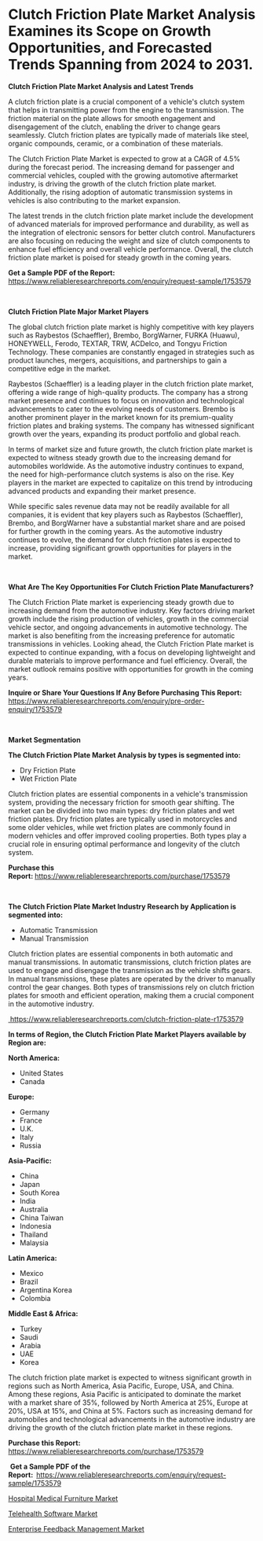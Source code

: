 <p><h1>Clutch Friction Plate Market Analysis Examines its Scope on Growth Opportunities, and Forecasted Trends Spanning from 2024 to 2031.</h1></p><p><strong>Clutch Friction Plate Market Analysis and Latest Trends</strong></p>
<p><p>A clutch friction plate is a crucial component of a vehicle's clutch system that helps in transmitting power from the engine to the transmission. The friction material on the plate allows for smooth engagement and disengagement of the clutch, enabling the driver to change gears seamlessly. Clutch friction plates are typically made of materials like steel, organic compounds, ceramic, or a combination of these materials.</p><p>The Clutch Friction Plate Market is expected to grow at a CAGR of 4.5% during the forecast period. The increasing demand for passenger and commercial vehicles, coupled with the growing automotive aftermarket industry, is driving the growth of the clutch friction plate market. Additionally, the rising adoption of automatic transmission systems in vehicles is also contributing to the market expansion.</p><p>The latest trends in the clutch friction plate market include the development of advanced materials for improved performance and durability, as well as the integration of electronic sensors for better clutch control. Manufacturers are also focusing on reducing the weight and size of clutch components to enhance fuel efficiency and overall vehicle performance. Overall, the clutch friction plate market is poised for steady growth in the coming years.</p></p>
<p><strong>Get a Sample PDF of the Report:&nbsp;</strong> <a href="https://www.reliableresearchreports.com/enquiry/request-sample/1753579">https://www.reliableresearchreports.com/enquiry/request-sample/1753579</a></p>
<p>&nbsp;</p>
<p><strong>Clutch Friction Plate Major Market Players</strong></p>
<p><p>The global clutch friction plate market is highly competitive with key players such as Raybestos (Schaeffler), Brembo, BorgWarner, FURKA (Huawu), HONEYWELL, Ferodo, TEXTAR, TRW, ACDelco, and Tongyu Friction Technology. These companies are constantly engaged in strategies such as product launches, mergers, acquisitions, and partnerships to gain a competitive edge in the market.</p><p>Raybestos (Schaeffler) is a leading player in the clutch friction plate market, offering a wide range of high-quality products. The company has a strong market presence and continues to focus on innovation and technological advancements to cater to the evolving needs of customers. Brembo is another prominent player in the market known for its premium-quality friction plates and braking systems. The company has witnessed significant growth over the years, expanding its product portfolio and global reach.</p><p>In terms of market size and future growth, the clutch friction plate market is expected to witness steady growth due to the increasing demand for automobiles worldwide. As the automotive industry continues to expand, the need for high-performance clutch systems is also on the rise. Key players in the market are expected to capitalize on this trend by introducing advanced products and expanding their market presence.</p><p>While specific sales revenue data may not be readily available for all companies, it is evident that key players such as Raybestos (Schaeffler), Brembo, and BorgWarner have a substantial market share and are poised for further growth in the coming years. As the automotive industry continues to evolve, the demand for clutch friction plates is expected to increase, providing significant growth opportunities for players in the market.</p></p>
<p>&nbsp;</p>
<p><strong>What Are The Key Opportunities For Clutch Friction Plate Manufacturers?</strong></p>
<p><p>The Clutch Friction Plate market is experiencing steady growth due to increasing demand from the automotive industry. Key factors driving market growth include the rising production of vehicles, growth in the commercial vehicle sector, and ongoing advancements in automotive technology. The market is also benefiting from the increasing preference for automatic transmissions in vehicles. Looking ahead, the Clutch Friction Plate market is expected to continue expanding, with a focus on developing lightweight and durable materials to improve performance and fuel efficiency. Overall, the market outlook remains positive with opportunities for growth in the coming years.</p></p>
<p><strong>Inquire or Share Your Questions If Any Before Purchasing This Report:</strong> <a href="https://www.reliableresearchreports.com/enquiry/pre-order-enquiry/1753579">https://www.reliableresearchreports.com/enquiry/pre-order-enquiry/1753579</a></p>
<p>&nbsp;</p>
<p><strong>Market Segmentation</strong></p>
<p><strong>The Clutch Friction Plate Market Analysis by types is segmented into:</strong></p>
<p><ul><li>Dry Friction Plate</li><li>Wet Friction Plate</li></ul></p>
<p><p>Clutch friction plates are essential components in a vehicle's transmission system, providing the necessary friction for smooth gear shifting. The market can be divided into two main types: dry friction plates and wet friction plates. Dry friction plates are typically used in motorcycles and some older vehicles, while wet friction plates are commonly found in modern vehicles and offer improved cooling properties. Both types play a crucial role in ensuring optimal performance and longevity of the clutch system.</p></p>
<p><strong>Purchase this Report:&nbsp;</strong><a href="https://www.reliableresearchreports.com/purchase/1753579">https://www.reliableresearchreports.com/purchase/1753579</a></p>
<p>&nbsp;</p>
<p><strong>The Clutch Friction Plate Market Industry Research by Application is segmented into:</strong></p>
<p><ul><li>Automatic Transmission</li><li>Manual Transmission</li></ul></p>
<p><p>Clutch friction plates are essential components in both automatic and manual transmissions. In automatic transmissions, clutch friction plates are used to engage and disengage the transmission as the vehicle shifts gears. In manual transmissions, these plates are operated by the driver to manually control the gear changes. Both types of transmissions rely on clutch friction plates for smooth and efficient operation, making them a crucial component in the automotive industry.</p></p>
<p><a href="https://www.reliableresearchreports.com/clutch-friction-plate-r1753579">&nbsp;https://www.reliableresearchreports.com/clutch-friction-plate-r1753579</a></p>
<p><strong>In terms of Region, the Clutch Friction Plate Market Players available by Region are:</strong></p>
<p>
    <p> <strong> North America: </strong>
        <ul>
            <li>United States</li>
            <li>Canada</li>
        </ul>
        </p> 
    <p> <strong> Europe: </strong>
        <ul>
            <li>Germany</li>
            <li>France</li>
            <li>U.K.</li>
            <li>Italy</li>
            <li>Russia</li>
        </ul>
        </p> 
    <p> <strong> Asia-Pacific: </strong>
        <ul>
            <li>China</li>
            <li>Japan</li>
            <li>South Korea</li>
            <li>India</li>
            <li>Australia</li>
            <li>China Taiwan</li>
            <li>Indonesia</li>
            <li>Thailand</li>
            <li>Malaysia</li>
        </ul>
        </p> 
    <p> <strong> Latin America: </strong>
        <ul>
            <li>Mexico</li>
            <li>Brazil</li>
            <li>Argentina Korea</li>
            <li>Colombia</li>
        </ul>
        </p> 
    <p> <strong> Middle East & Africa: </strong>
        <ul>
            <li>Turkey</li>
            <li>Saudi</li>
            <li>Arabia</li>
            <li>UAE</li>
            <li>Korea</li>
        </ul>
    </p>
    </p>
<p><p>The clutch friction plate market is expected to witness significant growth in regions such as North America, Asia Pacific, Europe, USA, and China. Among these regions, Asia Pacific is anticipated to dominate the market with a market share of 35%, followed by North America at 25%, Europe at 20%, USA at 15%, and China at 5%. Factors such as increasing demand for automobiles and technological advancements in the automotive industry are driving the growth of the clutch friction plate market in these regions.</p></p>
<p><strong>Purchase this Report: </strong><a href="https://www.reliableresearchreports.com/purchase/1753579">https://www.reliableresearchreports.com/purchase/1753579</a></p>
<p>&nbsp;<strong>Get a Sample PDF of the Report:&nbsp;&nbsp;</strong><a href="https://www.reliableresearchreports.com/enquiry/request-sample/1753579">https://www.reliableresearchreports.com/enquiry/request-sample/1753579</a></p>
<p><strong></strong></p>
<p><p><a href="https://www.linkedin.com/pulse/hospital-medical-furniture-market-insight-trends-growth-7arle">Hospital Medical Furniture Market</a></p><p><a href="https://www.linkedin.com/pulse/telehealth-software-market-key-successful-business-strategy-gremf">Telehealth Software Market</a></p><p><a href="https://www.linkedin.com/pulse/enterprise-feedback-management-market-research-report-its-y7ine">Enterprise Feedback Management Market</a></p></p>
